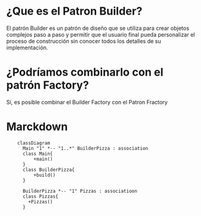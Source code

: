 # ¿Que es el Patron Builder?

El patrón Builder es un patrón de diseño que se utiliza para crear objetos complejos paso a paso y permitir que el usuario final pueda personalizar el proceso de construcción sin conocer todos los detalles de su implementación.

# ¿Podríamos combinarlo con el patrón Factory?

Sí, es posible combinar el Builder Factory con el Patron Fractory


# Marckdown


```mermaid
    classDiagram
      Main "1" *-- "1..*" BuilderPizza : association
      class Main{
          +main()
      }
      class BuilderPizza{
          +build()
      }
      
      BuilderPizza *-- "1" Pizzas : associatioon
      class Pizzas{
        +Pizzas()
      }
      

```
